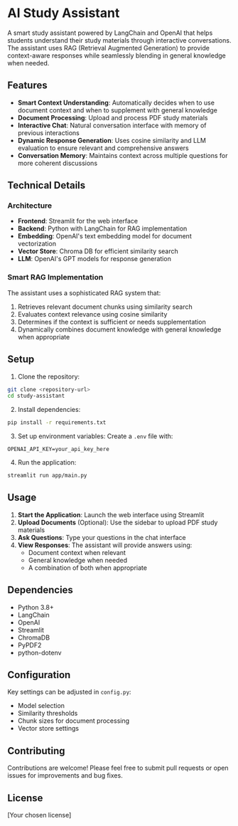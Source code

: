 # AI Study Assistant

A smart study assistant powered by LangChain and OpenAI that helps students understand their study materials through interactive conversations. The assistant uses RAG (Retrieval Augmented Generation) to provide context-aware responses while seamlessly blending in general knowledge when needed.

## Features

- **Smart Context Understanding**: Automatically decides when to use document context and when to supplement with general knowledge
- **Document Processing**: Upload and process PDF study materials
- **Interactive Chat**: Natural conversation interface with memory of previous interactions
- **Dynamic Response Generation**: Uses cosine similarity and LLM evaluation to ensure relevant and comprehensive answers
- **Conversation Memory**: Maintains context across multiple questions for more coherent discussions

## Technical Details

### Architecture

- **Frontend**: Streamlit for the web interface
- **Backend**: Python with LangChain for RAG implementation
- **Embedding**: OpenAI's text embedding model for document vectorization
- **Vector Store**: Chroma DB for efficient similarity search
- **LLM**: OpenAI's GPT models for response generation

### Smart RAG Implementation

The assistant uses a sophisticated RAG system that:
1. Retrieves relevant document chunks using similarity search
2. Evaluates context relevance using cosine similarity
3. Determines if the context is sufficient or needs supplementation
4. Dynamically combines document knowledge with general knowledge when appropriate

## Setup

1. Clone the repository:
```bash
git clone <repository-url>
cd study-assistant
```

2. Install dependencies:
```bash
pip install -r requirements.txt
```

3. Set up environment variables:
Create a `.env` file with:
```
OPENAI_API_KEY=your_api_key_here
```

4. Run the application:
```bash
streamlit run app/main.py
```

## Usage

1. **Start the Application**: Launch the web interface using Streamlit
2. **Upload Documents** (Optional): Use the sidebar to upload PDF study materials
3. **Ask Questions**: Type your questions in the chat interface
4. **View Responses**: The assistant will provide answers using:
   - Document context when relevant
   - General knowledge when needed
   - A combination of both when appropriate

## Dependencies

- Python 3.8+
- LangChain
- OpenAI
- Streamlit
- ChromaDB
- PyPDF2
- python-dotenv

## Configuration

Key settings can be adjusted in `config.py`:
- Model selection
- Similarity thresholds
- Chunk sizes for document processing
- Vector store settings

## Contributing

Contributions are welcome! Please feel free to submit pull requests or open issues for improvements and bug fixes.

## License

[Your chosen license]
